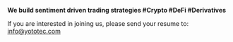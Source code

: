 **We build sentiment driven trading strategies #Crypto #DeFi #Derivatives**

If you are interested in joining us, please send your resume to: info@yototec.com
